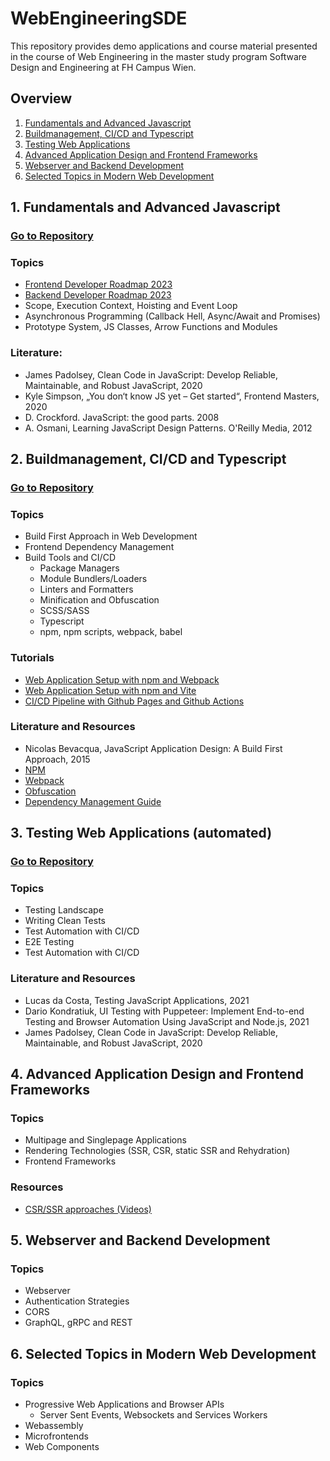 # WebEngineeringSDE
This repository provides demo applications and course material presented in the course of Web Engineering in the master study program Software Design and Engineering at FH Campus Wien.

## Overview
1. [Fundamentals and Advanced Javascript](#fundamentals)
2. [Buildmanagement, CI/CD and Typescript](#toolchain)
3. [Testing Web Applications](#testing)
4. [Advanced Application Design and Frontend Frameworks](#architectures)
5. [Webserver and Backend Development](#frameworks)
6. [Selected Topics in Modern Web Development](#trends)


## <a name="fundamentals">1. Fundamentals and Advanced Javascript</a>
### [Go to Repository](https://github.com/leonardo1710/WebEngineeringSDE/tree/main/01Fundamentals)

### Topics
* [Frontend Developer Roadmap 2023](https://roadmap.sh/frontend)
* [Backend Developer Roadmap 2023](https://roadmap.sh/backend)
* Scope, Execution Context, Hoisting and Event Loop 
* Asynchronous Programming (Callback Hell, Async/Await and Promises)
* Prototype System, JS Classes, Arrow Functions and Modules

### Literature:
* James Padolsey, Clean Code in JavaScript: Develop Reliable, Maintainable, and Robust JavaScript, 2020
* Kyle Simpson, „You don‘t know JS yet – Get started“, Frontend Masters, 2020
* D. Crockford. JavaScript: the good parts. 2008
* A. Osmani, Learning JavaScript Design Patterns. O'Reilly Media, 2012


## <a name="toolchain">2. Buildmanagement, CI/CD and Typescript</a>
### [Go to Repository](https://github.com/leonardo1710/WebEngineeringSDE/tree/main/2WebDeveloperToolchain)

### Topics

* Build First Approach in Web Development
* Frontend Dependency Management
* Build Tools and CI/CD
  * Package Managers
  * Module Bundlers/Loaders
  * Linters and Formatters
  * Minification and Obfuscation
  * SCSS/SASS
  * Typescript
  * npm, npm scripts, webpack, babel

### Tutorials
* [Web Application Setup with npm and Webpack](https://github.com/leonardo1710/WebEngineeringSDE/wiki/2.1-Web-Application-Setup-with-npm-and-Webpack) 
* [Web Application Setup with npm and Vite](https://github.com/leonardo1710/WebEngineeringSDE/wiki/2.2-Web-Application-Setup-with-npm-and-Vite)
* [CI/CD Pipeline with Github Pages and Github Actions](https://github.com/leonardo1710/WebEngineeringSDE/wiki/3.3-CI-CD-Pipeline-with-Github-Pages-and-Github-Actions-(Tutorial))

### Literature and Resources
<ul>
    <li>Nicolas Bevacqua, JavaScript Application Design: A Build First Approach, 2015</li>
    <li><a href="https://www.npmjs.com/">NPM</a></li>
    <li><a href="https://webpack.js.org/">Webpack</a></li>
    <li><a href="https://medium.com/weekly-webtips/code-obfuscation-in-javascript-8c58757ec30b">Obfuscation</a></li>
    <li><a href="https://webdesign.tutsplus.com/tutorials/a-guide-to-dependency-management-in-front-end-development--cms-33963">Dependency Management Guide</a></li>
</ul>

## <a name="testing">3. Testing Web Applications (automated)</a>
### [Go to Repository](https://github.com/leonardo1710/WebEngineeringSDE/tree/main/3TestingWebApplications)

### Topics
* Testing Landscape
* Writing Clean Tests
* Test Automation with CI/CD
* E2E Testing
* Test Automation with CI/CD

### Literature and Resources

* Lucas da Costa, Testing JavaScript Applications, 2021
* Dario Kondratiuk, UI Testing with Puppeteer: Implement End-to-end Testing and Browser Automation Using JavaScript and Node.js, 2021
* James Padolsey, Clean Code in JavaScript: Develop Reliable, Maintainable, and Robust JavaScript, 2020

## <a name="architectures">4. Advanced Application Design and Frontend Frameworks</a>

### Topics

* Multipage and Singlepage Applications 
* Rendering Technologies (SSR, CSR, static SSR and Rehydration)
* Frontend Frameworks

### Resources

* [CSR/SSR approaches (Videos)](https://www.youtube.com/channel/UCZmc-euU6NuxQPQx5sgstlA)

## <a name="frameworks">5. Webserver and Backend Development</a>

### Topics

* Webserver 
* Authentication Strategies 
* CORS 
* GraphQL, gRPC and REST

## <a name="trends">6. Selected Topics in Modern Web Development</a>

### Topics
* Progressive Web Applications and Browser APIs 
  * Server Sent Events, Websockets and Services Workers 
* Webassembly 
* Microfrontends 
* Web Components

